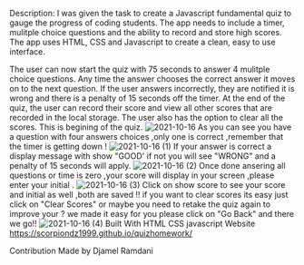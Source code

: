 Description:
I was given the task to create a Javascript fundamental quiz to gauge the progress of coding students. The app needs to include a timer, mulitple choice questions and the ability to record and store high scores. The app uses HTML, CSS and Javascript to create a clean, easy to use interface.

The user can now start the quiz with 75 seconds to answer 4 mulitple choice questions. Any time the answer chooses the correct answer it moves on to the next question. If the user answers incorrectly, they are notified it is wrong and there is a penalty of 15 seconds off the timer. At the end of the quiz, the user can record their score and view all other scores that are recorded in the local storage. The user also has the option to clear all the scores.
This is  begining of the quiz.
![2021-10-16](https://user-images.githubusercontent.com/84550325/137606974-d1a9744a-1cd5-4753-97cf-b7fad4e498b8.png)
As you can see you have a question with four answers choices ,only one is correct ,remember that the timer is getting down !
![2021-10-16 (1)](https://user-images.githubusercontent.com/84550325/137607158-8c59eb78-eb02-4b95-871a-48ca5b506585.png)
If your answer is correct a display message with show "GOOD' if not you will see "WRONG" and a penalty of 15 seconds will apply.
![2021-10-16 (2)](https://user-images.githubusercontent.com/84550325/137607282-39fd2fcd-dffd-4842-b820-390f9cd750fe.png)
Once done ansering all questions or time is zero ,your score will display in your screen ,please enter your initial .
![2021-10-16 (3)](https://user-images.githubusercontent.com/84550325/137607346-305ebd1a-c3ad-4a6f-b988-73005500c9ef.png)
Click on show score to see your score and initial as well ,both are saved !! if you want to clear scores its easy just click on "Clear Scores" or maybe you need to retake the quiz again to improve your ? we made it easy for you please click on "Go Back" and there we go!! 
![2021-10-16 (4)](https://user-images.githubusercontent.com/84550325/137607429-fd91b13b-67af-471a-82d7-ce9536b4fc69.png)
Built With
HTML
CSS
javascript
Website
https://scorpiondz1999.github.io/quizhomework/

Contribution
Made by Djamel Ramdani


